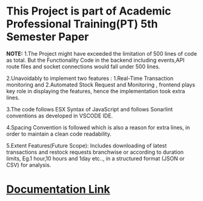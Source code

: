 # This Project is part of Academic Professional Training(PT) 5th Semester Paper

__NOTE:__
1.The Project might have exceeded the limitation of 500 lines of code as total. But the Functionality Code in the backend including events,API route files and socket connections would fall under 500 lines.  

2.Unavoidably to implement two features : 1.Real-Time Transaction monitoring and 2.Automated Stock Request and Monitoring , frontend plays key role in displaying the features, hence the implementation took extra lines.  

3.The code follows ESX Syntax of JavaScript and follows Sonarlint conventions as developed in VSCODE IDE.  

4.Spacing Convention is followed which is also a reason for extra lines, in order to maintain a clean code readability.  

5.Extent Features(Future Scope): Includes downloading of latest transactions and restock requests branchwise or according to duration limits, Eg.1 hour,10 hours and 1day etc.., in a structured format (JSON or CSV) for analysis.  

# [Documentation Link](https://drive.google.com/file/d/1acOs84Q8MnI8j6UhDk6X3v8-X20bTsmM/view?usp=sharing) 
